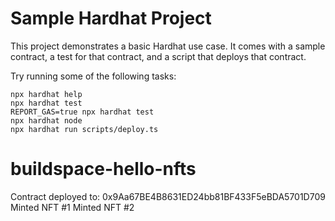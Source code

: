 # Sample Hardhat Project

This project demonstrates a basic Hardhat use case. It comes with a sample contract, a test for that contract, and a script that deploys that contract.

Try running some of the following tasks:

```shell
npx hardhat help
npx hardhat test
REPORT_GAS=true npx hardhat test
npx hardhat node
npx hardhat run scripts/deploy.ts
```
# buildspace-hello-nfts

Contract deployed to: 0x9Aa67BE4B8631ED24bb81BF433F5eBDA5701D709
Minted NFT #1
Minted NFT #2
